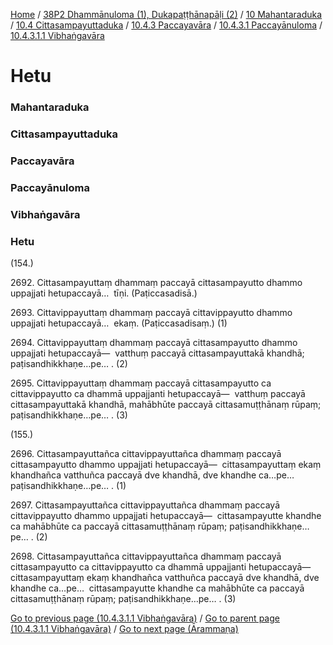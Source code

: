 
[Home](/) / [38P2 Dhammānuloma (1), Dukapaṭṭhānapāḷi (2)](/tipitaka/38P2.md) / [10 Mahantaraduka](/tipitaka/38P2/10.md) / [10.4 Cittasampayuttaduka](/tipitaka/38P2/10/10.4.md) / [10.4.3 Paccayavāra](/tipitaka/38P2/10/10.4/10.4.3.md) / [10.4.3.1 Paccayānuloma](/tipitaka/38P2/10/10.4/10.4.3/10.4.3.1.md) / [10.4.3.1.1 Vibhaṅgavāra](/tipitaka/38P2/10/10.4/10.4.3/10.4.3.1/10.4.3.1.1.md)

# Hetu

### Mahantaraduka

### Cittasampayuttaduka

### Paccayavāra

### Paccayānuloma

### Vibhaṅgavāra

### Hetu

(154.)

2692\. Cittasampayuttaṃ dhammaṃ paccayā cittasampayutto dhammo uppajjati hetupaccayā…  tīṇi. (Paṭiccasadisā.)

2693\. Cittavippayuttaṃ dhammaṃ paccayā cittavippayutto dhammo uppajjati hetupaccayā…  ekaṃ. (Paṭiccasadisaṃ.) (1)

2694\. Cittavippayuttaṃ dhammaṃ paccayā cittasampayutto dhammo uppajjati hetupaccayā—  vatthuṃ paccayā cittasampayuttakā khandhā; paṭisandhikkhaṇe…pe… . (2)

2695\. Cittavippayuttaṃ dhammaṃ paccayā cittasampayutto ca cittavippayutto ca dhammā uppajjanti hetupaccayā—  vatthuṃ paccayā cittasampayuttakā khandhā, mahābhūte paccayā cittasamuṭṭhānaṃ rūpaṃ; paṭisandhikkhaṇe…pe… . (3)

(155.)

2696\. Cittasampayuttañca cittavippayuttañca dhammaṃ paccayā cittasampayutto dhammo uppajjati hetupaccayā—  cittasampayuttaṃ ekaṃ khandhañca vatthuñca paccayā dve khandhā, dve khandhe ca…pe…  paṭisandhikkhaṇe…pe… . (1)

2697\. Cittasampayuttañca cittavippayuttañca dhammaṃ paccayā cittavippayutto dhammo uppajjati hetupaccayā—  cittasampayutte khandhe ca mahābhūte ca paccayā cittasamuṭṭhānaṃ rūpaṃ; paṭisandhikkhaṇe…pe… . (2)

2698\. Cittasampayuttañca cittavippayuttañca dhammaṃ paccayā cittasampayutto ca cittavippayutto ca dhammā uppajjanti hetupaccayā—  cittasampayuttaṃ ekaṃ khandhañca vatthuñca paccayā dve khandhā, dve khandhe ca…pe…  cittasampayutte khandhe ca mahābhūte ca paccayā cittasamuṭṭhānaṃ rūpaṃ; paṭisandhikkhaṇe…pe… . (3)

[Go to previous page (10.4.3.1.1 Vibhaṅgavāra)](/tipitaka/38P2/10/10.4/10.4.3/10.4.3.1/10.4.3.1.1.md) / [Go to parent page (10.4.3.1.1 Vibhaṅgavāra)](/tipitaka/38P2/10/10.4/10.4.3/10.4.3.1/10.4.3.1.1.md) / [Go to next page (Ārammaṇa)](/tipitaka/38P2/10/10.4/10.4.3/10.4.3.1/10.4.3.1.1/Arammana.md)


